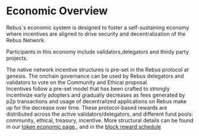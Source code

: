 # Economic Overview

Rebus´s economic system is designed to foster a self-sustaining economy where incentives are aligned to drive security and decentralization of the Rebus Network.

Participants in this economy include validators,delegators and thirdy party projects.

The native network incentive structures is pre-set in the Rebus protocol at genesis. 
The onchain governance can be used by Rebus delegators and validators to vote on the Community and Ethical proposal.  
Incentives follow a pre-set model that has been crafted to strongly incentivize early adopters and gradually decreases as fees generated by p2p transactions and usage of decentralized applications on Rebus make up for the decrease over time. 
These protocol-based rewards are distributed across the active validators/delegators, and different fund pools: community, ethical, treasury, incentive.
More structural details can be found in our [token economic page,](https://www.rebuschain.com/platform/token-economics), and in the [block reward schedule](rebus/economic-overview/block-reward-schedule.md) 
